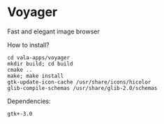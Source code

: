 Voyager
=======

Fast and elegant image browser

How to install?
````
cd vala-apps/voyager
mkdir build; cd build
cmake ..
make; make install
gtk-update-icon-cache /usr/share/icons/hicolor
glib-compile-schemas /usr/share/glib-2.0/schemas
````
Dependencies:
````
gtk+-3.0
````
